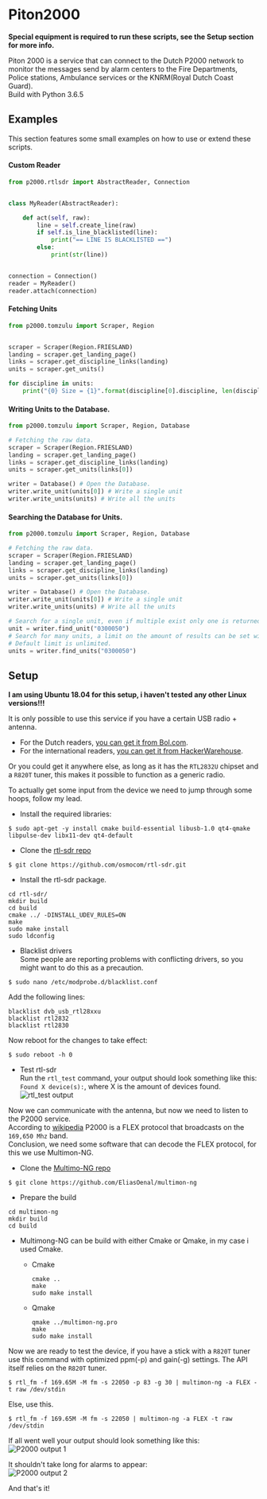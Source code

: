 # Piton2000

**Special equipment is required to run these scripts, see the Setup section for more info.**

Piton 2000 is a service that can connect to the Dutch P2000 network to monitor the messages send by alarm centers to the Fire Departments, Police stations, Ambulance services or the KNRM(Royal Dutch Coast Guard).  
Build with Python 3.6.5

## Examples
This section features some small examples on how to use or extend these scripts.

#### Custom Reader
```python
from p2000.rtlsdr import AbstractReader, Connection


class MyReader(AbstractReader):

    def act(self, raw):
        line = self.create_line(raw)
        if self.is_line_blacklisted(line):
            print("== LINE IS BLACKLISTED ==")
        else:
            print(str(line))


connection = Connection()
reader = MyReader()
reader.attach(connection)
```

#### Fetching Units
```python
from p2000.tomzulu import Scraper, Region


scraper = Scraper(Region.FRIESLAND)
landing = scraper.get_landing_page()
links = scraper.get_discipline_links(landing)
units = scraper.get_units()

for discipline in units:
    print("{0} Size = {1}".format(discipline[0].discipline, len(discipline)))
```

#### Writing Units to the Database.
```python
from p2000.tomzulu import Scraper, Region, Database

# Fetching the raw data.
scraper = Scraper(Region.FRIESLAND)
landing = scraper.get_landing_page()
links = scraper.get_discipline_links(landing)
units = scraper.get_units(links[0])

writer = Database() # Open the Database.
writer.write_unit(units[0]) # Write a single unit
writer.write_units(units) # Write all the units
```

#### Searching the Database for Units.
```python
from p2000.tomzulu import Scraper, Region, Database

# Fetching the raw data.
scraper = Scraper(Region.FRIESLAND)
landing = scraper.get_landing_page()
links = scraper.get_discipline_links(landing)
units = scraper.get_units(links[0])

writer = Database() # Open the Database.
writer.write_unit(units[0]) # Write a single unit
writer.write_units(units) # Write all the units

# Search for a single unit, even if multiple exist only one is returned.
unit = writer.find_unit("0300050") 
# Search for many units, a limit on the amount of results can be set with `.find_units("0300050", limit=10)`
# Default limit is unlimited.
units = writer.find_units("0300050")
```

## Setup
**I am using Ubuntu 18.04 for this setup, i haven't tested any other Linux versions!!!**

It is only possible to use this service if you have a certain USB radio + antenna.  
- For the Dutch readers, [you can get it from  Bol.com][1].  
- For the international readers, [you can get it from  HackerWarehouse][2].  

Or you could get it anywhere else, as long as it has the `RTL2832U` chipset and a `R820T` tuner, this makes it possible to function as a generic radio.  

To actually get some input from the device we need to jump through some hoops, follow my lead.  

- Install the required libraries:
```console
$ sudo apt-get -y install cmake build-essential libusb-1.0 qt4-qmake libpulse-dev libx11-dev qt4-default
```
- Clone the [rtl-sdr repo][3]
```console
$ git clone https://github.com/osmocom/rtl-sdr.git
```

- Install the rtl-sdr package.
```console
cd rtl-sdr/
mkdir build
cd build
cmake ../ -DINSTALL_UDEV_RULES=ON
make
sudo make install
sudo ldconfig
```

- Blacklist drivers  
Some people are reporting problems with conflicting drivers, so you might want to do this as a precaution.  
```console
$ sudo nano /etc/modprobe.d/blacklist.conf
```
Add the following lines:
```console
blacklist dvb_usb_rtl28xxu
blacklist rtl2832
blacklist rtl2830
```
Now reboot for the changes to take effect:
```console
$ sudo reboot -h 0
```

- Test rtl-sdr  
Run the `rtl_test` command, your output should look something like this:  
`Found X device(s):`, where X is the amount of devices found.
![rtl_test output][4]


Now we can communicate with the antenna, but now we need to listen to the P2000 service.  
According to [wikipedia][5] P2000 is a FLEX protocol that broadcasts on the `169,650 Mhz` band.  
Conclusion, we need some software that can decode the FLEX protocol, for this we use Multimon-NG.  

- Clone the [Multimo-NG repo][6]
```console
$ git clone https://github.com/EliasOenal/multimon-ng
```

- Prepare the build
```console
cd multimon-ng
mkdir build
cd build
```
- Multimong-NG can be build with either Cmake or Qmake, in my case i used Cmake.

  - Cmake
    ```console
    cmake ..
    make
    sudo make install
    ```
  - Qmake
    ```console
    qmake ../multimon-ng.pro
    make
    sudo make install
    ```

Now we are ready to test the device, if you have a stick with a `R820T` tuner use this command with optimized ppm(-p) and gain(-g) settings. The API itself relies on the `R820T` tuner.
```console
$ rtl_fm -f 169.65M -M fm -s 22050 -p 83 -g 30 | multimon-ng -a FLEX -t raw /dev/stdin
```
Else, use this.
```console
$ rtl_fm -f 169.65M -M fm -s 22050 | multimon-ng -a FLEX -t raw /dev/stdin
```

If all went well your output should look something like this:  
![P2000 output 1][7]  

It shouldn't take long for alarms to appear:  
![P2000 output 2][8]

And that's it!






[1]: https://www.bol.com/nl/p/mini-usb-2-0-digitale-dvb-t-tv-stick-ondersteunt-fm-dab-820t2-sdr/9200000077112563/
[2]: https://hackerwarehouse.com/product/rtlsdr/
[3]: https://github.com/osmocom/rtl-sdr
[4]: https://i.imgur.com/CqHmhw3.png
[5]: https://nl.wikipedia.org/wiki/P2000_(netwerk)
[6]: https://github.com/EliasOenal/multimon-ng
[7]: https://i.imgur.com/H7WRYXj.png
[8]: https://i.imgur.com/mg5I2Be.png
